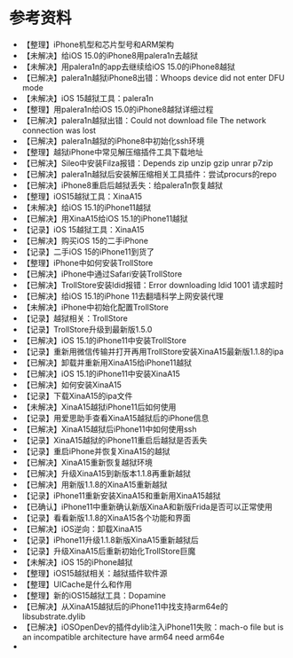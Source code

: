 # 参考资料

* 【整理】iPhone机型和芯片型号和ARM架构
* 【未解决】给iOS 15.0的iPhone8用palera1n去越狱
* 【未解决】用palera1n的app去继续给iOS 15.0的iPhone8越狱
* 【已解决】palera1n越狱iPhone8出错：Whoops device did not enter DFU mode
* 【未解决】iOS 15越狱工具：palera1n
* 【整理】用palera1n给iOS 15.0的iPhone8越狱详细过程
* 【已解决】palera1n越狱出错：Could not download file The network connection was lost
* 【已解决】palera1n越狱的iPhone8中初始化ssh环境
* 【整理】越狱iPhone中常见解压缩插件工具下载地址
* 【已解决】Sileo中安装Filza报错：Depends zip unzip gzip unrar p7zip
* 【已解决】palera1n越狱后安装解压缩相关工具插件：尝试procurs的repo
* 【已解决】iPhone8重启后越狱丢失：给palera1n恢复越狱
* 【整理】iOS15越狱工具：XinaA15
* 【未解决】给iOS 15.1的iPhone11越狱
* 【已解决】用XinaA15给iOS 15.1的iPhone11越狱
* 【记录】iOS 15越狱工具：XinaA15
* 【已解决】购买iOS 15的二手iPhone
* 【记录】二手iOS 15的iPhone11到货了
* 【整理】iPhone中如何安装TrollStore
* 【已解决】iPhone中通过Safari安装TrollStore
* 【已解决】TrollStore安装ldid报错：Error downloading ldid 1001 请求超时
* 【已解决】给iOS 15.1的iPhone 11去翻墙科学上网安装代理
* 【未解决】iPhone中初始化配置TrollStore
* 【记录】越狱相关：TrollStore
* 【记录】TrollStore升级到最新版1.5.0
* 【已解决】iOS 15.1的iPhone11中安装TrollStore
* 【记录】重新用微信传输并打开再用TrollStore安装XinaA15最新版1.1.8的ipa
* 【已解决】卸载并重新用XinaA15给iPhone11越狱
* 【已解决】iOS 15.1的iPhone11中安装XinaA15
* 【已解决】如何安装XinaA15
* 【记录】下载XinaA15的ipa文件
* 【未解决】XinaA15越狱iPhone11后如何使用
* 【记录】用爱思助手查看XinaA15越狱后的iPhone信息
* 【已解决】XinaA15越狱后iPhone11中如何使用ssh
* 【记录】XinaA15越狱的iPhone11重启后越狱是否丢失
* 【记录】重启iPhone并恢复XinaA15的越狱
* 【已解决】XinaA15重新恢复越狱环境
* 【已解决】升级XinaA15到新版本1.1.8再重新越狱
* 【已解决】用新版1.1.8的XinaA15重新越狱
* 【记录】iPhone11重新安装XinaA15和重新用XinaA15越狱
* 【已确认】iPhone11中重新确认新版XinaA和新版Frida是否可以正常使用
* 【记录】看看新版1.1.8的XinaA15各个功能和界面
* 【已解决】iOS逆向：卸载XinaA15
* 【记录】iPhone11升级1.1.8新版XinaA15重新越狱后
* 【记录】升级XinaA15后重新初始化TrollStore巨魔
* 【未解决】iOS 15的iPhone越狱
* 【整理】iOS15越狱相关：越狱插件软件源
* 【整理】UICache是什么和作用
* 【整理】新的iOS15越狱工具：Dopamine
* 【已解决】从XinaA15越狱后的iPhone11中找支持arm64e的libsubstrate.dylib
* 【已解决】iOSOpenDev的插件dylib注入iPhone11失败：mach-o file but is an incompatible architecture have arm64 need arm64e
* 

